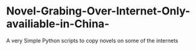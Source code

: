 # Novel-Grabing-Over-Internet-Only-availiable-in-China-
A very Simple Python scripts to copy novels on some of the internets
